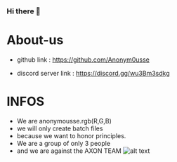 ### Hi there 👋

# About-us

- github link : https://github.com/Anonym0usse

- discord server link : https://discord.gg/wu3Bm3sdkg

# INFOS

- We are anonymousse.rgb(R,G,B)
- we will only create batch files
- because we want to honor principles.
- We are a group of only 3 people 
- and we are against the AXON TEAM
 ![alt text](https://avatars.githubusercontent.com/u/114878396?s=100&u=dc940cfa1af7f2ffac91118efdd46f0e96c44477&v=4)
